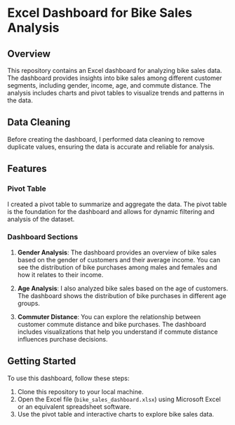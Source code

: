 # Excel Dashboard for Bike Sales Analysis

## Overview

This repository contains an Excel dashboard for analyzing bike sales data. The dashboard provides insights into bike sales among different customer segments, including gender, income, age, and commute distance. The analysis includes charts and pivot tables to visualize trends and patterns in the data.

## Data Cleaning

Before creating the dashboard, I performed data cleaning to remove duplicate values, ensuring the data is accurate and reliable for analysis.

## Features

### Pivot Table

I created a pivot table to summarize and aggregate the data. The pivot table is the foundation for the dashboard and allows for dynamic filtering and analysis of the dataset.

### Dashboard Sections

1. **Gender Analysis**: The dashboard provides an overview of bike sales based on the gender of customers and their average income. You can see the distribution of bike purchases among males and females and how it relates to their income.

2. **Age Analysis**: I also analyzed bike sales based on the age of customers. The dashboard shows the distribution of bike purchases in different age groups.

3. **Commuter Distance**: You can explore the relationship between customer commute distance and bike purchases. The dashboard includes visualizations that help you understand if commute distance influences purchase decisions.

## Getting Started

To use this dashboard, follow these steps:

1. Clone this repository to your local machine.
2. Open the Excel file (`bike_sales_dashboard.xlsx`) using Microsoft Excel or an equivalent spreadsheet software.
3. Use the pivot table and interactive charts to explore bike sales data.
